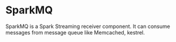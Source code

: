 # SparkMQ
SparkMQ is a Spark Streaming receiver component. It can consume messages from message queue like Memcached, kestrel.
